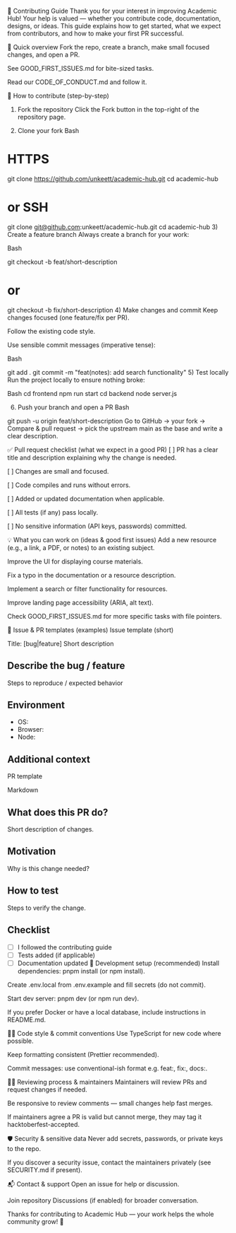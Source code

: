 🤝 Contributing Guide
Thank you for your interest in improving Academic Hub! Your help is valued — whether you contribute code, documentation, designs, or ideas. This guide explains how to get started, what we expect from contributors, and how to make your first PR successful.

🧭 Quick overview
Fork the repo, create a branch, make small focused changes, and open a PR.

See GOOD_FIRST_ISSUES.md for bite-sized tasks.

Read our CODE_OF_CONDUCT.md and follow it.

🍴 How to contribute (step-by-step)
1) Fork the repository
Click the Fork button in the top-right of the repository page.

2) Clone your fork
Bash

# HTTPS
git clone https://github.com/unkeett/academic-hub.git
cd academic-hub

# or SSH
git clone git@github.com:unkeett/academic-hub.git
cd academic-hub
3) Create a feature branch
Always create a branch for your work:

Bash

git checkout -b feat/short-description
# or
git checkout -b fix/short-description
4) Make changes and commit
Keep changes focused (one feature/fix per PR).

Follow the existing code style.

Use sensible commit messages (imperative tense):

Bash

git add .
git commit -m "feat(notes): add search functionality"
5) Test locally
Run the project locally to ensure nothing broke:

Bash
cd frontend
npm run start
cd backend
node server.js

6) Push your branch and open a PR
Bash

git push -u origin feat/short-description
Go to GitHub → your fork → Compare & pull request → pick the upstream main as the base and write a clear description.

✅ Pull request checklist (what we expect in a good PR)
[ ] PR has a clear title and description explaining why the change is needed.

[ ] Changes are small and focused.

[ ] Code compiles and runs without errors.

[ ] Added or updated documentation when applicable.

[ ] All tests (if any) pass locally.

[ ] No sensitive information (API keys, passwords) committed.

💡 What you can work on (ideas & good first issues)
Add a new resource (e.g., a link, a PDF, or notes) to an existing subject.

Improve the UI for displaying course materials.

Fix a typo in the documentation or a resource description.

Implement a search or filter functionality for resources.

Improve landing page accessibility (ARIA, alt text).

Check GOOD_FIRST_ISSUES.md for more specific tasks with file pointers.

🧾 Issue & PR templates (examples)
Issue template (short)

Title: [bug|feature] Short description

## Describe the bug / feature
Steps to reproduce / expected behavior

## Environment
- OS:
- Browser:
- Node:

## Additional context
PR template

Markdown

## What does this PR do?
Short description of changes.

## Motivation
Why is this change needed?

## How to test
Steps to verify the change.

## Checklist
- [ ] I followed the contributing guide
- [ ] Tests added (if applicable)
- [ ] Documentation updated
🧰 Development setup (recommended)
Install dependencies: pnpm install (or npm install).

Create .env.local from .env.example and fill secrets (do not commit).

Start dev server: pnpm dev (or npm run dev).

If you prefer Docker or have a local database, include instructions in README.md.

🧑‍⚖️ Code style & commit conventions
Use TypeScript for new code where possible.

Keep formatting consistent (Prettier recommended).

Commit messages: use conventional-ish format e.g. feat:, fix:, docs:.

👩‍🏫 Reviewing process & maintainers
Maintainers will review PRs and request changes if needed.

Be responsive to review comments — small changes help fast merges.

If maintainers agree a PR is valid but cannot merge, they may tag it hacktoberfest-accepted.

🛡 Security & sensitive data
Never add secrets, passwords, or private keys to the repo.

If you discover a security issue, contact the maintainers privately (see SECURITY.md if present).

📬 Contact & support
Open an issue for help or discussion.

Join repository Discussions (if enabled) for broader conversation.

Thanks for contributing to Academic Hub — your work helps the whole community grow! 🚀
